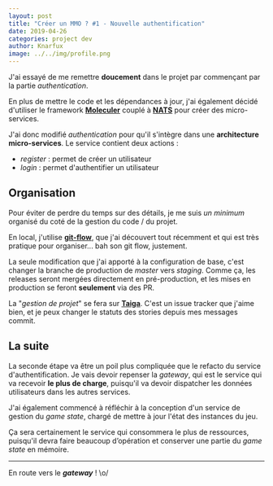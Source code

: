 ```yaml
---
layout: post
title: "Créer un MMO ? #1 - Nouvelle authentification"
date: 2019-04-26
categories: project dev
author: Knarfux
image: ../../img/profile.png
---
```


J'ai essayé de me remettre **doucement** dans le projet par commençant par la partie *authentication*.

En plus de mettre le code et les dépendances à jour, j'ai également décidé d'utiliser le framework **[Moleculer](https://moleculer.services/)** couplé à **[NATS](https://nats.io/)** pour créer des micro-services.

J'ai donc modifié *authentication* pour qu'il s'intègre dans une **architecture micro-services**. Le service contient deux actions :

- *register* : permet de créer un utilisateur
- *login* : permet d'authentifier un utilisateur

## Organisation

Pour éviter de perdre du temps sur des détails, je me suis *un minimum* organisé du coté de la gestion du code / du projet.

En local, j'utilise **[git-flow](https://github.com/petervanderdoes/gitflow-avh)**, que j'ai découvert tout récemment et qui est très pratique pour organiser... bah son git flow, justement.

La seule modification que j'ai apporté à la configuration de base, c'est changer la branche de production de *master* vers *staging*. Comme ça, les releases seront mergées directement en pré-production, et les mises en production se feront **seulement** via des PR.

La "*gestion de projet*" se fera sur **[Taiga](https://taiga.io)**. C'est un issue tracker que j'aime bien, et je peux changer le statuts des stories depuis mes messages commit.

## La suite

La seconde étape va être un poil plus compliquée que le refacto du service d'authentification. Je vais devoir repenser la *gateway*, qui est le service qui va recevoir **le plus de charge**, puisqu'il va devoir dispatcher les données utilisateurs dans les autres services.

J'ai également commencé à réfléchir à la conception d'un service de gestion du *game state*, chargé de mettre à jour l'état des instances du jeu.

Ça sera certainement le service qui consommera le plus de ressources, puisqu'il devra faire beaucoup d’opération et conserver une partie du *game state* en mémoire.

***

En route vers le ***gateway*** ! \o/